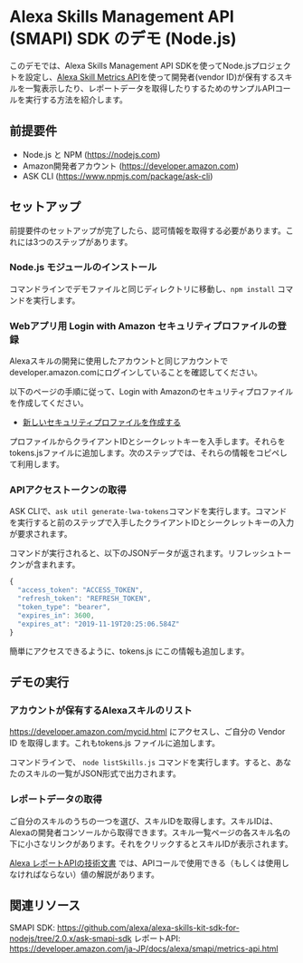 # Alexa Skills Management API (SMAPI) SDK のデモ (Node.js) 
このデモでは、Alexa Skills Management API SDKを使ってNode.jsプロジェクトを設定し、[Alexa Skill Metrics API](https://developer.amazon.com/ja-JP/docs/alexa/smapi/metrics-api.html/)を使って開発者(vendor ID)が保有するスキルを一覧表示したり、レポートデータを取得したりするためのサンプルAPIコールを実行する方法を紹介します。

## 前提要件
* Node.js と NPM (https://nodejs.com)
* Amazon開発者アカウント (https://developer.amazon.com)
* ASK CLI (https://www.npmjs.com/package/ask-cli)

## セットアップ
前提要件のセットアップが完了したら、認可情報を取得する必要があります。これには3つのステップがあります。

### Node.js モジュールのインストール

コマンドラインでデモファイルと同じディレクトリに移動し、`npm install` コマンドを実行します。

### Webアプリ用 Login with Amazon セキュリティプロファイルの登録

Alexaスキルの開発に使用したアカウントと同じアカウントでdeveloper.amazon.comにログインしていることを確認してください。

以下のページの手順に従って、Login with Amazonのセキュリティプロファイルを作成してください。

* [新しいセキュリティプロファイルを作成する](https://developer.amazon.com/ja/docs/login-with-amazon/register-web.html#create-a-new-security-profile)

プロファイルからクライアントIDとシークレットキーを入手します。それらをtokens.jsファイルに追加します。次のステップでは、それらの情報をコピペして利用します。

### APIアクセストークンの取得

ASK CLIで、`ask util generate-lwa-tokens`コマンドを実行します。コマンドを実行すると前のステップで入手したクライアントIDとシークレットキーの入力が要求されます。

コマンドが実行されると、以下のJSONデータが返されます。リフレッシュトークンが含まれます。

```javascript
{
  "access_token": "ACCESS_TOKEN",
  "refresh_token": "REFRESH_TOKEN",
  "token_type": "bearer",
  "expires_in": 3600,
  "expires_at": "2019-11-19T20:25:06.584Z"
}
```

簡単にアクセスできるように、tokens.js にこの情報も追加します。

## デモの実行

### アカウントが保有するAlexaスキルのリスト

https://developer.amazon.com/mycid.html にアクセスし、ご自分の Vendor ID を取得します。これもtokens.js ファイルに追加します。

コマンドラインで、 `node listSkills.js` コマンドを実行します。すると、あなたのスキルの一覧がJSON形式で出力されます。

### レポートデータの取得

ご自分のスキルのうちの一つを選び、スキルIDを取得します。スキルIDは、Alexaの開発者コンソールから取得できます。スキル一覧ページの各スキル名の下に小さなリンクがあります。それをクリックするとスキルIDが表示されます。

[Alexa レポートAPIの技術文書](https://developer.amazon.com/ja-JP/docs/alexa/smapi/metrics-api.html) では、APIコールで使用できる（もしくは使用しなければならない）値の解説があります。

## 関連リソース

SMAPI SDK: https://github.com/alexa/alexa-skills-kit-sdk-for-nodejs/tree/2.0.x/ask-smapi-sdk
レポートAPI: https://developer.amazon.com/ja-JP/docs/alexa/smapi/metrics-api.html

